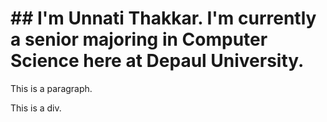 <h1>## I'm Unnati Thakkar. I'm currently a senior majoring in Computer Science here at Depaul University.</h1>
<p>This is a paragraph.</p>
<div>This is a div.</div>

